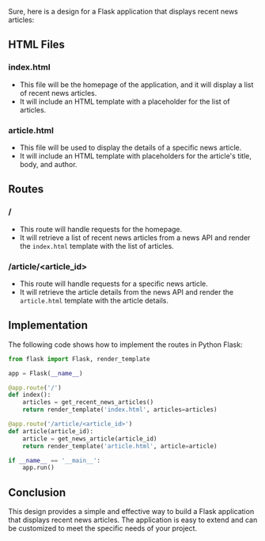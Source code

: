 Sure, here is a design for a Flask application that displays recent news articles:

## HTML Files

### index.html
- This file will be the homepage of the application, and it will display a list of recent news articles.
- It will include an HTML template with a placeholder for the list of articles.

### article.html
- This file will be used to display the details of a specific news article.
- It will include an HTML template with placeholders for the article's title, body, and author.

## Routes

### /
- This route will handle requests for the homepage.
- It will retrieve a list of recent news articles from a news API and render the `index.html` template with the list of articles.

### /article/<article_id>
- This route will handle requests for a specific news article.
- It will retrieve the article details from the news API and render the `article.html` template with the article details.

## Implementation

The following code shows how to implement the routes in Python Flask:

```python
from flask import Flask, render_template

app = Flask(__name__)

@app.route('/')
def index():
    articles = get_recent_news_articles()
    return render_template('index.html', articles=articles)

@app.route('/article/<article_id>')
def article(article_id):
    article = get_news_article(article_id)
    return render_template('article.html', article=article)

if __name__ == '__main__':
    app.run()
```

## Conclusion

This design provides a simple and effective way to build a Flask application that displays recent news articles. The application is easy to extend and can be customized to meet the specific needs of your project.
